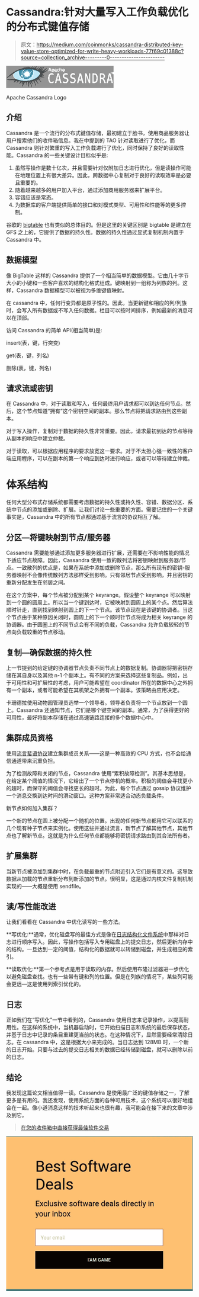 # Cassandra:针对大量写入工作负载优化的分布式键值存储

> 原文：<https://medium.com/coinmonks/cassandra-distributed-key-value-store-optimized-for-write-heavy-workloads-77f69c01388c?source=collection_archive---------0----------------------->

![](img/88429c9f37b0c4f29c05289af4c50fa9.png)

Apache Cassandra Logo

## 介绍

Cassandra 是一个流行的分布式键值存储，最初建立于脸书，使用商品服务器让用户搜索他们的收件箱信息。我在中提到的 TAO 针对读取进行了优化，而 Cassandra 则针对繁重的写入工作负载进行了优化，同时保持了良好的读取性能。Cassandra 的一些关键设计目标似乎是:

1.  虽然写操作是数十亿次，并且需要针对仅附加日志进行优化，但是读操作可能在地理位置上有很大差异。因此，跨数据中心复制对于良好的读取效率是必要且重要的。
2.  随着越来越多的用户加入平台，通过添加商用服务器来扩展平台。
3.  容错应该是常态。
4.  为数据库的客户端提供简单的接口和对模式类型、可用性和性能等的更多控制。

谷歌的 [bigtable](/@ameya_s/bigtable-bc9fd67238a5) 也有类似的总体目的。但是这里的关键区别是 bigtable 是建立在 GFS 之上的，它提供了数据的持久性。数据的持久性通过显式复制机制内置于 Cassandra 中。

## 数据模型

像 BigTable 这样的 Cassandra 提供了一个相当简单的数据模型。它由几十字节大小的小键和一些客户喜欢的结构化格式组成。键映射到一组称为列族的列。这样，Cassandra 数据模型可以被视为多维键值映射。

在 cassandra 中，任何行变异都是原子性的。因此，当更新键和相应的列/列族时，会写入所有数据或不写入任何数据。栏目可以按时间排序，例如最新的消息可以在顶部。

访问 Cassandra 的简单 API(相当简单)是:

insert(表，键，行突变)

get(表，键，列名)

删除(表，键，列名)

## 请求流或密钥

在 Cassandra 中，对于读取和写入，任何最终用户请求都可以到达任何节点。然后，这个节点知道“拥有”这个密钥空间的副本。那么节点将把请求路由到这些副本。

对于写入操作，复制对于数据的持久性非常重要。因此，请求最初到达的节点等待从副本的响应中建立仲裁。

对于读取，可以根据应用程序的要求放宽这一要求。对于不太担心强一致性的客户端应用程序，可以在副本的第一个响应到达时进行响应，或者可以等待建立仲裁。

# 体系结构

任何大型分布式存储系统都需要考虑数据的持久性或持久性、容错、数据分区、系统中节点的添加或删除、扩展。让我们讨论一些重要的方面。需要记住的一个关键事实是，Cassandra 中的所有节点都通过基于流言的协议相互了解。

## 分区—将键映射到节点/服务器

Cassandra 需要能够通过添加更多服务器进行扩展，还需要在不影响性能的情况下适应节点故障。因此，Cassandra 使用一致的散列法将密钥映射到服务器/节点。一致散列的优点是，如果在系统中添加或删除节点，那么所有现有的密钥-服务器映射不会像传统散列方法那样受到影响。只有邻居节点受到影响，并且密钥的重新分配发生在邻居之间。

在这个方案中，每个节点被分配到某个 keyrange。假设整个 keyrange 可以映射到一个圆的圆周上。所以当一个键到达时，它被映射到圆周上的某个点。然后算法顺时针走，直到找到映射到圆上的下一个节点。该节点现在是该键的协调者。当这个节点由于某种原因关闭时，圆周上的下一个顺时针节点将成为相关 keyrange 的协调器。由于圆圈上的不同节点会有不同的负载，Cassandra 允许负载较轻的节点向负载较重的节点移动。

## 复制—确保数据的持久性

上一节提到的给定键的协调器节点负责不同节点上的数据复制。协调器将把密钥存储在其自身以及其他 n-1 个副本上。有不同的方案来选择这些复制品。例如，出于可用性和可扩展性的考虑，用户可能希望在 coordinator 所在的数据中心之外拥有一个副本，或者可能希望在其机架之外拥有一个副本。该策略由应用决定。

卡珊德拉使用动物园管理员选举一个领导者。领导者负责将一个节点放到一个圆上。Cassandra 还通知节点，它们是哪个键空间的副本。通常，为了获得更好的可用性，最好将副本存储在通过高速链路连接的多个数据中心中。

## 集群成员资格

使用[流言蜚语协议](https://dl.acm.org/citation.cfm?id=1529983)建立集群成员关系——这是一种高效的 CPU 方式，也不会给通信通道带来沉重负担。

为了检测故障和关闭的节点，Cassandra 使用“累积故障检测”。其基本思想是，在给定某个阈值的情况下，它给出了一个节点停机的概率。积极的阈值会寻找更小的超时，而保守的阈值会寻找更长的超时。为此，每个节点通过 gossip 协议维护一个消息交换到达时间的滑动窗口。这种方案非常适合动态负载条件。

新节点如何加入集群？

一个新的节点在圆上被分配一个随机的位置。出现的任何新节点都用它可以联系的几个现有种子节点来实例化。使用这些并通过流言，新节点了解其他节点，其他节点也了解新节点。这就是为什么任何节点都能够将密钥请求路由到其合法所有者。

## 扩展集群

当新节点被添加到集群中时，在负载最重的节点附近引入它们是有意义的。这导致数据从加载的节点重新分布到新添加的节点。很明显，这是通过内核文件复制机制实现的——大概是使用 sendfile。

## 读/写性能改进

让我们看看在 Cassandra 中优化读写的一些方法。

**写优化:**通常，优化磁盘写的最佳方式是像在[日志结构化文件系统](http://pages.cs.wisc.edu/~remzi/OSTEP/file-lfs.pdf)中那样对日志进行顺序写入。因此，写操作包括写入专用磁盘上的提交日志，然后更新内存中的结构。一旦达到一定的阈值，结构化的数据就可以转储到磁盘，并生成相应的索引。

**读取优化:**第一个参考点是用于读取的内存。然后使用布隆过滤器进一步优化以避免磁盘查找。也有一些带有键和列的位置。但是在列族的情况下，某些列可能会更远—这是使用列索引优化的。

## 日志

正如我们在“写优化”一节中看到的，Cassandra 使用日志来记录操作，以提高耐用性。在这样的系统中，当机器启动时，它开始扫描日志和系统的最后保存状态，并基于日志中记录的条目重建更当前的状态。在这种情况下，显然需要经常清除日志。在 cassandra 中，这是根据大小来完成的。当日志达到 128MB 时，一个新的日志开始。只要与过去的提交日志相关的数据已经转储到磁盘，就可以删除以前的日志。

## 结论

我发现这篇论文相当值得一读。Cassandra 是使用最广泛的键值存储之一，了解更多是有用的。我还发现，使用系统方面的各种可用技术，这个系统可以很好地组合在一起。像小道消息这样的技术听起来也很有趣，我可能会在接下来的文章中涉及到它。

> [在您的收件箱中直接获得最佳软件交易](https://coincodecap.com/?utm_source=coinmonks)

[![](img/7c0b3dfdcbfea594cc0ae7d4f9bf6fcb.png)](https://coincodecap.com/?utm_source=coinmonks)